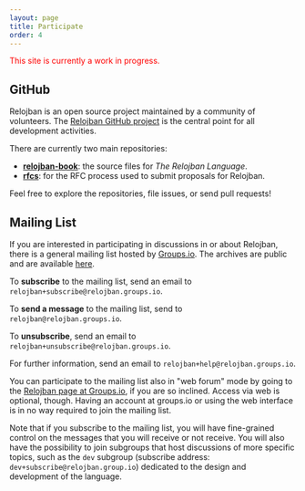 ```yaml
---
layout: page
title: Participate
order: 4
---
```


<font color="red">This site is currently a work in progress.</font>

## GitHub

Relojban is an open source project maintained by a community of volunteers. The [Relojban GitHub project](https://github.com/relojban/) is the central point for all development activities.

There are currently two main repositories:

- **[relojban-book](https://github.com/relojban/relojban-book/)**: the source files for _The Relojban Language_.
- **[rfcs](https://github.com/relojban/rfcs/)**: for the RFC process used to submit proposals for Relojban.

Feel free to explore the repositories, file issues, or send pull requests!

## Mailing List

If you are interested in participating in discussions in or about Relojban, there is a general mailing list hosted by [Groups.io](https://groups.io). The archives are public and are available [here](https://relojban.groups.io/g/relojban/topics).

To **subscribe** to the mailing list, send an email to `relojban+subscribe@relojban.groups.io`.

To **send a message** to the mailing list, send to `relojban@relojban.groups.io`.

To **unsubscribe**, send an email to `relojban+unsubscribe@relojban.groups.io`.

For further information, send an email to `relojban+help@relojban.groups.io`.

You can participate to the mailing list also in "web forum" mode by going to the [Relojban page at Groups.io](https://relojban.groups.io/), if you are so inclined. Access via web is optional, though. Having an account at groups.io or using the web interface is in no way required to join the mailing list.

Note that if you subscribe to the mailing list, you will have fine-grained control on the messages that you will receive or not receive. You will also have the possibility to join subgroups that host discussions of more specific topics, such as the `dev` subgroup (subscribe address: `dev+subscribe@relojban.group.io`) dedicated to the design and development of the language.
